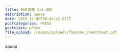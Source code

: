 ```yaml
---
title: 新着情報 Vol.005
description: aaaaa
date: 2018-12-05T08:45:42.811Z
postcategories: PRESS
postclass: press
file_upload: /images/uploads/flexbox_cheatsheet.pdf
---
```

aaaaa









